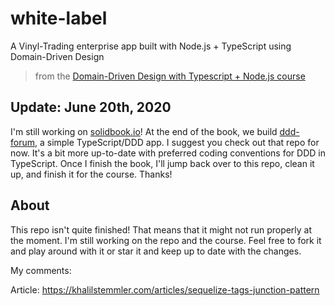 # white-label
A Vinyl-Trading enterprise app built with Node.js + TypeScript using Domain-Driven Design

> from the [Domain-Driven Design with Typescript + Node.js course](https://khalilstemmler.com/courses/domain-driven-design-typescript)

## Update: June 20th, 2020 

I'm still working on [solidbook.io](https://solidbook.io)! At the end of the book, we build [ddd-forum](https://github.com/stemmlerjs/ddd-forum), a simple TypeScript/DDD app. I suggest you check out that repo for now. It's a bit more up-to-date with preferred coding conventions for DDD in TypeScript. Once I finish the book, I'll jump back over to this repo, clean it up, and finish it for the course. Thanks!

## About

This repo isn't quite finished! That means that it might not run properly at the moment. I'm still working on the repo and the course. Feel free to fork it and play around with it or star it and keep up to date with the changes.

My comments:

Article: https://khalilstemmler.com/articles/sequelize-tags-junction-pattern
